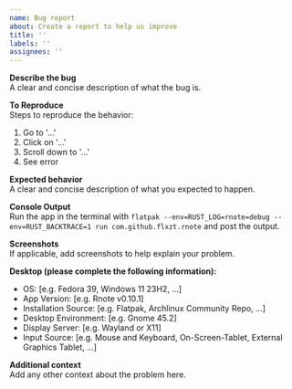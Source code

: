 ```yaml
---
name: Bug report
about: Create a report to help us improve
title: ''
labels: ''
assignees: ''
---
```


**Describe the bug**  
A clear and concise description of what the bug is.

**To Reproduce**  
Steps to reproduce the behavior:
1. Go to '...'
2. Click on '...'
3. Scroll down to '...'
4. See error

**Expected behavior**  
A clear and concise description of what you expected to happen.

**Console Output**  
Run the app in the terminal with `flatpak --env=RUST_LOG=rnote=debug --env=RUST_BACKTRACE=1 run com.github.flxzt.rnote`
and post the output.

**Screenshots**  
If applicable, add screenshots to help explain your problem.

**Desktop (please complete the following information):**  
 - OS: [e.g. Fedora 39, Windows 11 23H2, ...]
 - App Version: [e.g. Rnote v0.10.1]
 - Installation Source: [e.g. Flatpak, Archlinux Community Repo, ...]
 - Desktop Environment: [e.g. Gnome 45.2]
 - Display Server: [e.g. Wayland or X11]
 - Input Source: [e.g. Mouse and Keyboard, On-Screen-Tablet, External Graphics Tablet, ...]

**Additional context**  
Add any other context about the problem here.
